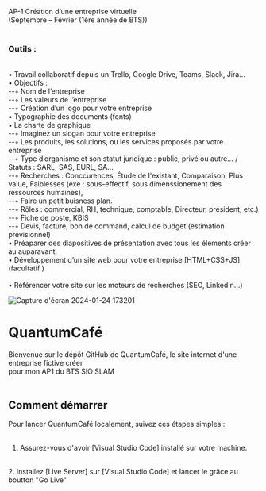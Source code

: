 AP-1 Création d’une entreprise virtuelle <br>
(Septembre – Février (1ère année de BTS)) <br>
 <br>
### Outils : <br>
 <br>
• Travail collaboratif depuis un Trello, Google Drive, Teams, Slack, Jira… <br>
• Objectifs : <br>
--◦ Nom de l’entreprise <br>
--◦ Les valeurs de l’entreprise <br>
--◦ Création d’un logo pour votre entreprise <br>
▪ Typographie des documents (fonts) <br>
▪ La charte de graphique <br>
--◦ Imaginez un slogan pour votre entreprise <br>
--◦ Les produits, les solutions, ou les services proposés par votre entreprise <br>
--◦ Type d’organisme et son statut juridique : public, privé ou autre… / Statuts : SARL, SAS,  EURL, SA… <br>
--◦ Recherches : Conccurences, Étude de l'existant, Comparaison, Plus value, Faiblesses (exe : sous-effectif, sous dimenssionement des ressources humaines), <br>
--◦ Faire un petit buisness plan. <br>
--◦ Rôles : commercial, RH, technique, comptable, Directeur, président, etc.) <br>
--◦ Fiche de poste, KBIS <br>
--◦ Devis, facture, bon de command, calcul de budget (estimation prévisionnel) <br>
• Préaparer des diapositives de présentation avec tous les élements créer au auparavant. <br>
• Développement d’un site web pour votre entreprise [HTML+CSS+JS] (facultatif ) <br>
<br>
• Référencer votre site sur les moteurs de recherches (SEO, LinkedIn...) <br>

![Capture d'écran 2024-01-24 173201](https://github.com/JulianGabinAtienza/QuantumCafe_AP1/assets/148321955/2978ceff-7f3d-4146-a364-614b58616ee9)

# QuantumCafé <br>
Bienvenue sur le dépôt GitHub de QuantumCafé, le site internet d'une entreprise fictive créer <br> pour mon AP1 du BTS SIO SLAM <br>
 <br>
## Comment démarrer <br>
Pour lancer QuantumCafé localement, suivez ces étapes simples : <br>
 <br>
1. Assurez-vous d'avoir [Visual Studio Code] installé sur votre machine. <br>
 <br>
2. Installez [Live Server] sur [Visual Studio Code] et lancer le grâce au boutton "Go Live" <br>
